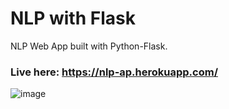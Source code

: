 # NLP with Flask

NLP Web App built with Python-Flask.

### Live here: https://nlp-ap.herokuapp.com/

![image](https://user-images.githubusercontent.com/11721353/204470067-839add00-6384-4736-a253-16901653dbc8.png)
